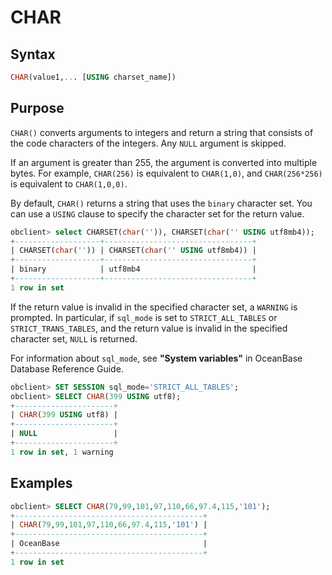 # CHAR

## Syntax

```sql
CHAR(value1,... [USING charset_name])
```

## Purpose

`CHAR()` converts arguments to integers and return a string that consists of the code characters of the integers. Any `NULL` argument is skipped.

If an argument is greater than 255, the argument is converted into multiple bytes. For example, `CHAR(256)` is equivalent to `CHAR(1,0)`, and `CHAR(256*256)` is equivalent to `CHAR(1,0,0)`.

By default, `CHAR()` returns a string that uses the `binary` character set. You can use a `USING` clause to specify the character set for the return value.

```sql
obclient> select CHARSET(char('')), CHARSET(char('' USING utf8mb4));
+-------------------+---------------------------------+
| CHARSET(char('')) | CHARSET(char('' USING utf8mb4)) |
+-------------------+---------------------------------+
| binary            | utf8mb4                         |
+-------------------+---------------------------------+
1 row in set
```

If the return value is invalid in the specified character set, a `WARNING` is prompted. In particular, if `sql_mode` is set to `STRICT_ALL_TABLES` or `STRICT_TRANS_TABLES`, and the return value is invalid in the specified character set, `NULL` is returned.

For information about `sql_mode`, see **"System variables"** in OceanBase Database Reference Guide.

```sql
obclient> SET SESSION sql_mode='STRICT_ALL_TABLES';
obclient> SELECT CHAR(399 USING utf8);
+----------------------+
| CHAR(399 USING utf8) |
+----------------------+
| NULL                 |
+----------------------+
1 row in set, 1 warning
```

## Examples

```sql
obclient> SELECT CHAR(79,99,101,97,110,66,97.4,115,'101');
+------------------------------------------+
| CHAR(79,99,101,97,110,66,97.4,115,'101') |
+------------------------------------------+
| OceanBase                                |
+------------------------------------------+
1 row in set
```
